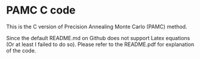 # PAMC C code

This is the C version of Precision Annealing Monte Carlo (PAMC) method.

Since the default README.md on Github does not support Latex equations (Or at least I failed to do so). Please refer to the README.pdf for explanation of the code.
